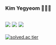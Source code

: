 ### Kim Yegyeom 👩🏻‍💻
<a href="mailto:reallyy1111@gmail.com"><img src="https://img.shields.io/badge/Gmail-d14836?style=flat-square&logo=Gmail&logoColor=white&link=reallyy1111@gmail.com"/></a>
<a href="https://www.instagram.com/9x211x2/"><img src="https://img.shields.io/badge/Instagram-B266FF?style=flat-square&logo=Instagram&logoColor=white&link=https://www.instagram.com/9x211x2/"/></a>
<a href="https://9x211x2.tistory.com/"><img src ="https://img.shields.io/badge/Tistory-FF6666.svg?&style=flat-square&logo=Tidal&logoColor=white&link=https://9x211x2.tistory.com/"/></a>
--- 
[![solved.ac tier](http://mazassumnida.wtf/api/v2/generate_badge?boj=yegyeom99)](https://solved.ac/yegyeom99)

<!--
**yegyeom/yegyeom** is a ✨ _special_ ✨ repository because its `README.md` (this file) appears on your GitHub profile.

Here are some ideas to get you started:

- 🔭 I’m currently working on ...
- 🌱 I’m currently learning ...
- 👯 I’m looking to collaborate on ...
- 🤔 I’m looking for help with ...
- 💬 Ask me about ...
- 📫 How to reach me: ...
- 😄 Pronouns: ...
- ⚡ Fun fact: ...
-->
